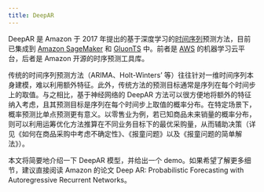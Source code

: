 ```yaml
---
title: DeepAR
---
```


DeepAR 是 Amazon 于 2017 年提出的基于深度学习的[时间序列](https://so.csdn.net/so/search?q=时间序列&spm=1001.2101.3001.7020)预测方法，目前已集成到 [Amazon SageMaker](https://aws.amazon.com/cn/sagemaker/) 和 [GluonTS](https://arxiv.org/abs/1906.05264) 中。前者是 [AWS](https://so.csdn.net/so/search?q=AWS&spm=1001.2101.3001.7020) 的机器学习云平台，后者是 Amazon 开源的时序预测工具库。

传统的时间序列预测方法（ARIMA、Holt-Winters’ 等）往往针对一维时间序列本身建模，难以利用额外特征。此外，传统方法的预测目标通常是序列在每个时间步上的取值。与之相比，基于神经网络的 DeepAR 方法可以很方便地将额外的特征纳入考虑，且其预测目标是序列在每个时间步上取值的概率分布。在特定场景下，概率预测比单点预测更有意义。以零售业为例，若已知商品未来销量的概率分布，则可以利用运筹优化方法推算在不同业务目标下的最优采购量，从而辅助决策（详见《如何在商品采购中考虑不确定性》、《报童问题》以及《报童问题的简单解法》）。

本文将简要地介绍一下 DeepAR 模型，并给出一个 demo。如果希望了解更多细节，建议直接阅读 Amazon 的论文 Deep AR: Probabilistic Forecasting with Autoregressive Recurrent Networks。
